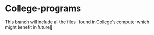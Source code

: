 # College-programs
This branch will include all the files I found in College's computer which might benefit in future🙂
